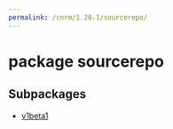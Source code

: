 ```yaml
---
permalink: /cnrm/1.20.1/sourcerepo/
---
```


# package sourcerepo



## Subpackages

* [v1beta1](sourcerepo-v1beta1.md)